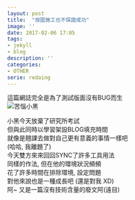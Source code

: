```yaml
---
layout: post
title:  "按圖施工也不保證成功"
image: ''
date: 2017-02-06 17:05
tags:
- jekyll
- blog
description: ''
categories:
- OTHER
serie: redaing
---
```


這篇網誌完全是為了測試版面沒有BUG而生<br />
<img src="http://i.imgur.com/s02eJ1J.jpg" alt="苦惱小黑">

小黑今天放棄了研究所考試<br />
但與此同時以學習架設BLOG填充時間<br />
就像是翹課去做對自己更有意義的事情一樣吧<br />
(哈哈, 我離題了)<br />
今天雙方來來回回SYNC了許多工具用法<br />
同樣的作法, 但在他的環境狀況頻頻<br />
花了許多時間在排除環境, 設定問題<br />
對他來說也是一種成長吧 (還是對我 XD)<br />
阿~ 又是一篇沒有技術含量的廢文阿(遠目)<br />


























